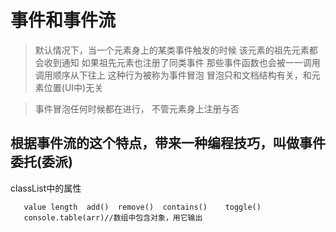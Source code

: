 #  事件和事件流
>  默认情况下，当一个元素身上的某类事件触发的时候
>  该元素的祖先元素都会收到通知
>  如果祖先元素也注册了同类事件
>  那些事件函数也会被一一调用
>  调用顺序从下往上
>  这种行为被称为事件冒泡
>  冒泡只和文档结构有关，和元素位置(UI中)无关




> 事件冒泡任何时候都在进行，
> 不管元素身上注册与否

##  根据事件流的这个特点，带来一种编程技巧，叫做事件委托(委派)
   classList中的属性

       value length  add()  remove()  contains()    toggle()
       console.table(arr)//数组中包含对象，用它输出